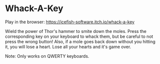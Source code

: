 # Whack-A-Key

Play in the browser: https://icefish-software.itch.io/whack-a-key

Wield the power of Thor's hammer to smite down the moles. Press the corresponding key on your keyboard to whack them, but be careful to not press the wrong button!  Also, if a mole goes back down without you hitting it, you will lose a heart. Lose all your hearts and it's game over.

Note: Only works on QWERTY keyboards.